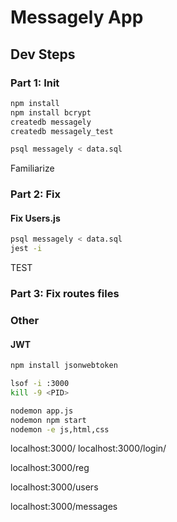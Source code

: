 # Messagely App

## Dev Steps

### Part 1: Init

```bash
npm install
npm install bcrypt
createdb messagely
createdb messagely_test

psql messagely < data.sql

```

Familiarize


### Part 2: Fix
#### Fix Users.js 

```bash
psql messagely < data.sql
jest -i
```
TEST


### Part 3: Fix routes files









### Other

#### JWT
```bash
npm install jsonwebtoken
```

```bash
lsof -i :3000
kill -9 <PID>

nodemon app.js
nodemon npm start
nodemon -e js,html,css
```

localhost:3000/
localhost:3000/login/

localhost:3000/reg

localhost:3000/users

localhost:3000/messages

